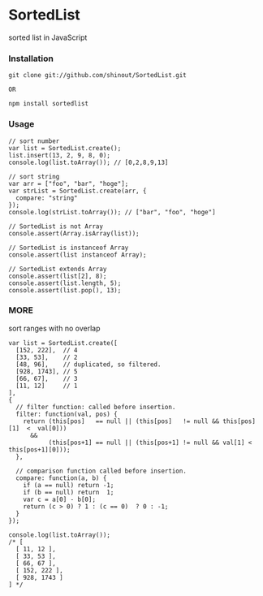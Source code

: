 SortedList
==========
sorted list in JavaScript

### Installation ###
    git clone git://github.com/shinout/SortedList.git

    OR

    npm install sortedlist

### Usage ###

    // sort number
    var list = SortedList.create();
    list.insert(13, 2, 9, 8, 0);
    console.log(list.toArray()); // [0,2,8,9,13]

    // sort string
    var arr = ["foo", "bar", "hoge"];
    var strList = SortedList.create(arr, {
      compare: "string"
    });
    console.log(strList.toArray()); // ["bar", "foo", "hoge"]

    // SortedList is not Array
    console.assert(Array.isArray(list));

    // SortedList is instanceof Array
    console.assert(list instanceof Array);

    // SortedList extends Array
    console.assert(list[2], 8);
    console.assert(list.length, 5);
    console.assert(list.pop(), 13);

### MORE ###
sort ranges with no overlap

    var list = SortedList.create([
      [152, 222],  // 4
      [33, 53],    // 2
      [48, 96],    // duplicated, so filtered.
      [928, 1743], // 5
      [66, 67],    // 3
      [11, 12]     // 1
    ],
    {
      // filter function: called before insertion.
      filter: function(val, pos) {
        return (this[pos]   == null || (this[pos]   != null && this[pos][1]  <  val[0])) 
          && 
               (this[pos+1] == null || (this[pos+1] != null && val[1] < this[pos+1][0]));
      },

      // comparison function called before insertion.
      compare: function(a, b) {
        if (a == null) return -1;
        if (b == null) return  1;
        var c = a[0] - b[0];
        return (c > 0) ? 1 : (c == 0)  ? 0 : -1;
      }
    });

    console.log(list.toArray());
    /* [
      [ 11, 12 ],
      [ 33, 53 ],
      [ 66, 67 ],
      [ 152, 222 ],
      [ 928, 1743 ]
    ] */

